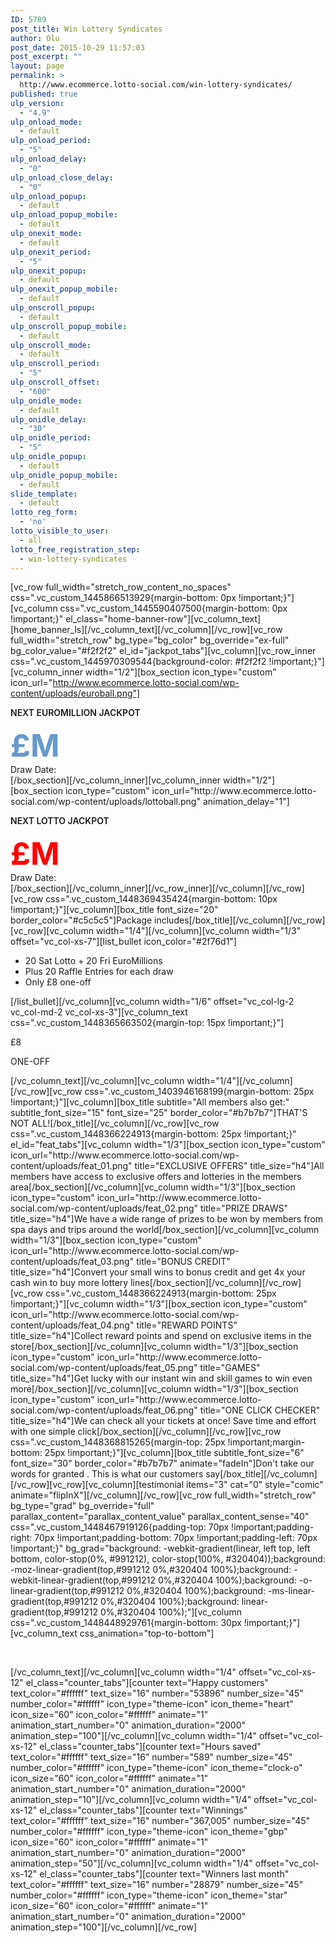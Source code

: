 ```yaml
---
ID: 5789
post_title: Win Lottery Syndicates
author: Olu
post_date: 2015-10-29 11:57:03
post_excerpt: ""
layout: page
permalink: >
  http://www.ecommerce.lotto-social.com/win-lottery-syndicates/
published: true
ulp_version:
  - "4.9"
ulp_onload_mode:
  - default
ulp_onload_period:
  - "5"
ulp_onload_delay:
  - "0"
ulp_onload_close_delay:
  - "0"
ulp_onload_popup:
  - default
ulp_onload_popup_mobile:
  - default
ulp_onexit_mode:
  - default
ulp_onexit_period:
  - "5"
ulp_onexit_popup:
  - default
ulp_onexit_popup_mobile:
  - default
ulp_onscroll_popup:
  - default
ulp_onscroll_popup_mobile:
  - default
ulp_onscroll_mode:
  - default
ulp_onscroll_period:
  - "5"
ulp_onscroll_offset:
  - "600"
ulp_onidle_mode:
  - default
ulp_onidle_delay:
  - "30"
ulp_onidle_period:
  - "5"
ulp_onidle_popup:
  - default
ulp_onidle_popup_mobile:
  - default
slide_template:
  - default
lotto_reg_form:
  - 'no'
lotto_visible_to_user:
  - all
lotto_free_registration_step:
  - win-lottery-syndicates
---
```

[vc_row full_width="stretch_row_content_no_spaces" css=".vc_custom_1445866513929{margin-bottom: 0px !important;}"][vc_column css=".vc_custom_1445590407500{margin-bottom: 0px !important;}" el_class="home-banner-row"][vc_column_text][home_banner_ls][/vc_column_text][/vc_column][/vc_row][vc_row full_width="stretch_row" bg_type="bg_color" bg_override="ex-full" bg_color_value="#f2f2f2" el_id="jackpot_tabs"][vc_column][vc_row_inner css=".vc_custom_1445970309544{background-color: #f2f2f2 !important;}"][vc_column_inner width="1/2"][box_section icon_type="custom" icon_url="http://www.ecommerce.lotto-social.com/wp-content/uploads/euroball.png"]
<p class="jackpot-title" style="font-weight: 600;">NEXT EUROMILLION JACKPOT</p>
<?php global $NextJackpotValues; $a = do_shortcode('[next_jackpot]'); ?>
<p style="margin: 0px; font-size: 50px;"><span style="color: #6699cc;"><strong><span class="product_price"><span class="amount">£</span></span><?php echo round($NextJackpotValues['homeEuroJackpot'])?>M</strong></span></p>
<p style="margin: 0px;">Draw Date: <?php echo date("d-m-Y", strtotime($NextJackpotValues['NextEuroDrawDate']))?></p>
[/box_section][/vc_column_inner][vc_column_inner width="1/2"][box_section icon_type="custom" icon_url="http://www.ecommerce.lotto-social.com/wp-content/uploads/lottoball.png" animation_delay="1"]
<p class="jackpot-title" style="font-weight: 600;">NEXT LOTTO JACKPOT</p>
<p style="margin: 0px; font-size: 50px;"><span style="color: #ff0000; margin: 0px;"><strong><span class="product_price"><span class="amount">£<?php echo round($NextJackpotValues['homelottoJackpot'])?></span></span>M</strong></span></p>
<p style="margin: 0px;">Draw Date: <?php echo date("d-m-Y", strtotime($NextJackpotValues['NextLottoDrawDate']))?></p>
[/box_section][/vc_column_inner][/vc_row_inner][/vc_column][/vc_row][vc_row css=".vc_custom_1448369435424{margin-bottom: 10px !important;}"][vc_column][box_title font_size="20" border_color="#c5c5c5"]Package includes[/box_title][/vc_column][/vc_row][vc_row][vc_column width="1/4"][/vc_column][vc_column width="1/3" offset="vc_col-xs-7"][list_bullet icon_color="#2f76d1"]
<ul>
	<li>20 Sat Lotto + 20 Fri EuroMillions</li>
	<li>Plus 20 Raffle Entries for each draw</li>
	<li>Only £8 one-off</li>
</ul>
[/list_bullet][/vc_column][vc_column width="1/6" offset="vc_col-lg-2 vc_col-md-2 vc_col-xs-3"][vc_column_text css=".vc_custom_1448365663502{margin-top: 15px !important;}"]
<p class="price"><span class="price_currency">£</span>8</p>
<p class="price_frequency">ONE-OFF</p>
[/vc_column_text][/vc_column][vc_column width="1/4"][/vc_column][/vc_row][vc_row css=".vc_custom_1403946168199{margin-bottom: 25px !important;}"][vc_column][box_title subtitle="All members also get:" subtitle_font_size="15" font_size="25" border_color="#b7b7b7"]THAT'S NOT ALL![/box_title][/vc_column][/vc_row][vc_row css=".vc_custom_1448366224913{margin-bottom: 25px !important;}" el_id="feat_tabs"][vc_column width="1/3"][box_section icon_type="custom" icon_url="http://www.ecommerce.lotto-social.com/wp-content/uploads/feat_01.png" title="EXCLUSIVE OFFERS" title_size="h4"]All members have access to exclusive offers and lotteries in the members area[/box_section][/vc_column][vc_column width="1/3"][box_section icon_type="custom" icon_url="http://www.ecommerce.lotto-social.com/wp-content/uploads/feat_02.png" title="PRIZE DRAWS" title_size="h4"]We have a wide range of prizes to be won by members from spa days and trips around the world[/box_section][/vc_column][vc_column width="1/3"][box_section icon_type="custom" icon_url="http://www.ecommerce.lotto-social.com/wp-content/uploads/feat_03.png" title="BONUS CREDIT" title_size="h4"]Convert your small wins to bonus credit and get 4x your cash win to buy more lottery lines[/box_section][/vc_column][/vc_row][vc_row css=".vc_custom_1448366224913{margin-bottom: 25px !important;}"][vc_column width="1/3"][box_section icon_type="custom" icon_url="http://www.ecommerce.lotto-social.com/wp-content/uploads/feat_04.png" title="REWARD POINTS" title_size="h4"]Collect reward points and spend on exclusive items in the store[/box_section][/vc_column][vc_column width="1/3"][box_section icon_type="custom" icon_url="http://www.ecommerce.lotto-social.com/wp-content/uploads/feat_05.png" title="GAMES" title_size="h4"]Get lucky with our instant win and skill games to win even more[/box_section][/vc_column][vc_column width="1/3"][box_section icon_type="custom" icon_url="http://www.ecommerce.lotto-social.com/wp-content/uploads/feat_06.png" title="ONE CLICK CHECKER" title_size="h4"]We can check all your tickets at once! Save time and effort with one simple click[/box_section][/vc_column][/vc_row][vc_row css=".vc_custom_1448368815265{margin-top: 25px !important;margin-bottom: 25px !important;}"][vc_column][box_title subtitle_font_size="6" font_size="30" border_color="#b7b7b7" animate="fadeIn"]Don't take our words for granted . This is what our customers say[/box_title][/vc_column][/vc_row][vc_row][vc_column][testimonial items="3" cat="0" style="comic" animate="flipInX"][/vc_column][/vc_row][vc_row full_width="stretch_row" bg_type="grad" bg_override="full" parallax_content="parallax_content_value" parallax_content_sense="40" css=".vc_custom_1448467919126{padding-top: 70px !important;padding-right: 70px !important;padding-bottom: 70px !important;padding-left: 70px !important;}" bg_grad="background: -webkit-gradient(linear, left top, left bottom, color-stop(0%, #991212), color-stop(100%, #320404));background: -moz-linear-gradient(top,#991212 0%,#320404 100%);background: -webkit-linear-gradient(top,#991212 0%,#320404 100%);background: -o-linear-gradient(top,#991212 0%,#320404 100%);background: -ms-linear-gradient(top,#991212 0%,#320404 100%);background: linear-gradient(top,#991212 0%,#320404 100%);"][vc_column css=".vc_custom_1448448929761{margin-bottom: 30px !important;}"][vc_column_text css_animation="top-to-bottom"]
<p style="text-align: center; color: #ffffff;">THAT'S WHY THEY LOVE US</p>
[/vc_column_text][/vc_column][vc_column width="1/4" offset="vc_col-xs-12" el_class="counter_tabs"][counter text="Happy customers" text_color="#ffffff" text_size="16" number="53896" number_size="45" number_color="#ffffff" icon_type="theme-icon" icon_theme="heart" icon_size="60" icon_color="#ffffff" animate="1" animation_start_number="0" animation_duration="2000" animation_step="100"][/vc_column][vc_column width="1/4" offset="vc_col-xs-12" el_class="counter_tabs"][counter text="Hours saved" text_color="#ffffff" text_size="16" number="589" number_size="45" number_color="#ffffff" icon_type="theme-icon" icon_theme="clock-o" icon_size="60" icon_color="#ffffff" animate="1" animation_start_number="0" animation_duration="2000" animation_step="10"][/vc_column][vc_column width="1/4" offset="vc_col-xs-12" el_class="counter_tabs"][counter text="Winnings" text_color="#ffffff" text_size="16" number="367,005" number_size="45" number_color="#ffffff" icon_type="theme-icon" icon_theme="gbp" icon_size="60" icon_color="#ffffff" animate="1" animation_start_number="0" animation_duration="2000" animation_step="50"][/vc_column][vc_column width="1/4" offset="vc_col-xs-12" el_class="counter_tabs"][counter text="Winners last month" text_color="#ffffff" text_size="16" number="28879" number_size="45" number_color="#ffffff" icon_type="theme-icon" icon_theme="star" icon_size="60" icon_color="#ffffff" animate="1" animation_start_number="0" animation_duration="2000" animation_step="100"][/vc_column][/vc_row]